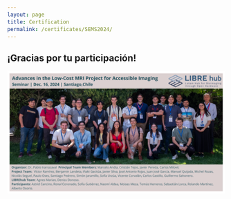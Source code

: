 ```yaml
---
layout: page
title: Certification
permalink: /certificates/SEMS2024/
---
```


## ¡Gracias por tu participación!

<img src="/images/workshops/lowcostMRI_certificate_2024.png" data-action="zoom">
